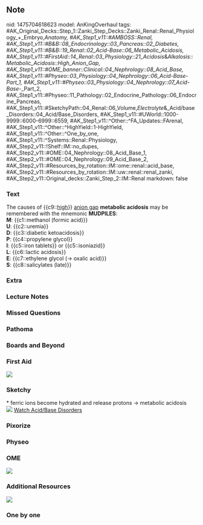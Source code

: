 ## Note
nid: 1475704618623
model: AnKingOverhaul
tags: #AK_Original_Decks::Step_1::Zanki_Step_Decks::Zanki_Renal::Renal_Physiology_+_Embryo,_Anatomy, #AK_Step1_v11::#AMBOSS::Renal, #AK_Step1_v11::#B&B::08_Endocrinology::03_Pancreas::02_Diabetes, #AK_Step1_v11::#B&B::19_Renal::02_Acid-Base::06_Metabolic_Acidosis, #AK_Step1_v11::#FirstAid::14_Renal::03_Physiology::21_Acidosis_&_Alkalosis::Metabolic_Acidosis::High_Anion_Gap, #AK_Step1_v11::#OME_banner::Clinical::04_Nephrology::08_Acid_Base, #AK_Step1_v11::#Physeo::03_Physiology::04_Nephrology::06_Acid-Base_-_Part_1, #AK_Step1_v11::#Physeo::03_Physiology::04_Nephrology::07_Acid-Base_-_Part_2, #AK_Step1_v11::#Physeo::11_Pathology::02_Endocrine_Pathology::06_Endocrine_Pancreas, #AK_Step1_v11::#SketchyPath::04_Renal::06_Volume,_Electrolyte_&_Acid/base_Disorders::04_Acid/Base_Disorders, #AK_Step1_v11::#UWorld::1000-9999::6000-6999::6559, #AK_Step1_v11::^Other::^FA_Updates::FArenal, #AK_Step1_v11::^Other::^HighYield::1-HighYield, #AK_Step1_v11::^Other::^One_by_one, #AK_Step1_v11::^Systems::Renal::Physiology, #AK_Step2_v11::!Shelf::IM::no_dupes, #AK_Step2_v11::#OME::04_Nephrology::08_Acid_Base_1, #AK_Step2_v11::#OME::04_Nephrology::09_Acid_Base_2, #AK_Step2_v11::#Resources_by_rotation::IM::ome::renal::acid_base, #AK_Step2_v11::#Resources_by_rotation::IM::uw::renal::renal_zanki, #AK_Step2_v11::Original_decks::Zanki_Step_2::IM::Renal
markdown: false

### Text
<div>
  The causes of {{c9::<u>high</u>}} <u>anion gap</u> <b>metabolic
  acidosis</b> may be remembered with the mnemonic <b>MUDPILES</b>:
</div>
<div style="centerbox">
  <div class="mnemonics">
    <div>
      <b>M</b>: {{c1::methanol (formic acid)}}
    </div>
    <div>
      <b>U</b>: {{c2::uremia}}
    </div>
    <div>
      <b>D</b>: {{c3::diabetic ketoacidosis}}
    </div>
    <div>
      <b>P</b>: {{c4::propylene glycol}}
    </div>
    <div>
      <b>I</b>: {{c5::iron tablets}} or {{c5::isoniazid}}
    </div>
    <div>
      <b>L</b>: {{c6::lactic acidosis}}
    </div>
    <div>
      <b>E</b>: {{c7::ethylene glycol (-> oxalic acid)}}
    </div>
    <div>
      <b>S</b>: {{c8::salicylates (late)}}
    </div>
  </div>
</div>

### Extra


### Lecture Notes


### Missed Questions


### Pathoma


### Boards and Beyond


### First Aid
<img src="tmpvW1H7d.png">

### Sketchy
<div>
  * ferric ions become hydrated and release protons -> metabolic
  acidosis
</div><img src=
"Screen%20Shot%202019-11-30%20at%203.28.09%20PM.png"> <a href=
"https://dashboard.sketchy.com/study/medical/courses/medical-pathophysiology/units/medical-pathophysiology-renal/videos/medical-pathophysiology-renal-volume-electrolyte-and-acidbase-disorders-acidbase-disorders?utm_source=anki&utm_medium=partnership&utm_campaign=february_update&utm_content=medical">
Watch Acid/Base Disorders</a>

### Pixorize


### Physeo


### OME
<div class="ome-widget">
  <a href=
  "https://onlinemeded.org/spa/nephrology/acid-base/acquire?ref=anki">
  <img src="_OME_AnkiFlashcards_Lesson_4.png"></a>
</div>

### Additional Resources
<img src="mp.png" style="" class="resizer">

### One by one

